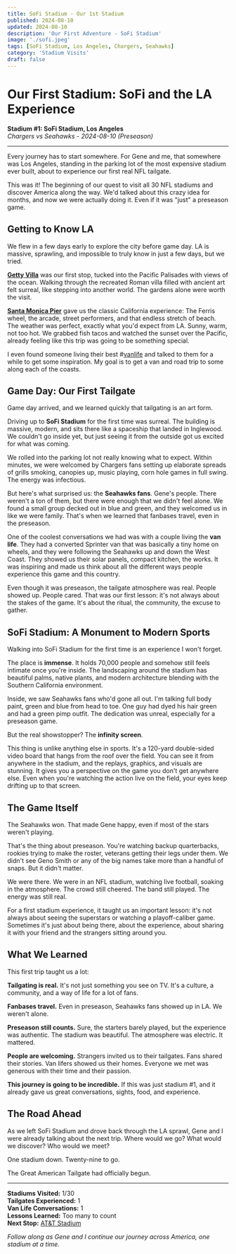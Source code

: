 ```yaml
---
title: SoFi Stadium - Our 1st Stadium
published: 2024-08-10
updated: 2024-08-10
description: 'Our First Adventure - SoFi Stadium'
image: './sofi.jpeg'
tags: [SoFi Stadium, Los Angeles, Chargers, Seahawks]
category: 'Stadium Visits'
draft: false 
---
```


# Our First Stadium: SoFi and the LA Experience

**Stadium #1: SoFi Stadium, Los Angeles**  
*Chargers vs Seahawks - 2024-08-10 (Preseason)*

---

Every journey has to start somewhere. For Gene and me, that somewhere was Los Angeles, standing in the parking lot of the most expensive stadium ever built, about to experience our first real NFL tailgate.

This was it!  The beginning of our quest to visit all 30 NFL stadiums and discover America along the way. We'd talked about this crazy idea for months, and now we were actually doing it. Even if it was "just" a preseason game.

## Getting to Know LA

We flew in a few days early to explore the city before game day. LA is massive, sprawling, and impossible to truly know in just a few days, but we tried.

**[Getty Villa](http://getty.edu/visit/villa/)** was our first stop, tucked into the Pacific Palisades with views of the ocean. Walking through the recreated Roman villa filled with ancient art felt surreal, like stepping into another world. The gardens alone were worth the visit.

**[Santa Monica Pier](https://pacpark.com/)** gave us the classic California experience:  The Ferris wheel, the arcade, street performers, and that endless stretch of beach. The weather was perfect, exactly what you'd expect from LA. Sunny, warm, not too hot. We grabbed fish tacos and watched the sunset over the Pacific, already feeling like this trip was going to be something special.

I even found someone living their best #[vanlife](https://en.wikipedia.org/wiki/Van-dwelling) and talked to them for a while to get some inspiration. My goal is to get a van and road trip to some along each of the coasts.

## Game Day: Our First Tailgate

Game day arrived, and we learned quickly that tailgating is an art form.

Driving up to **SoFi Stadium** for the first time was surreal. The building is massive, modern, and sits there like a spaceship that landed in Inglewood. We couldn't go inside yet, but just seeing it from the outside got us excited for what was coming.

We rolled into the parking lot not really knowing what to expect. Within minutes, we were welcomed by Chargers fans setting up elaborate spreads of grills smoking, canopies up, music playing, corn hole games in full swing. The energy was infectious.

But here's what surprised us: the **Seahawks fans**. Gene's people. There weren't a ton of them, but there were enough that we didn't feel alone. We found a small group decked out in blue and green, and they welcomed us in like we were family. That's when we learned that fanbases travel, even in the preseason.

One of the coolest conversations we had was with a couple living the **van life**. They had a converted Sprinter van that was basically a tiny home on wheels, and they were following the Seahawks up and down the West Coast. They showed us their solar panels, compact kitchen, the works. It was inspiring and made us think about all the different ways people experience this game and this country.

Even though it was preseason, the tailgate atmosphere was real. People showed up. People cared. That was our first lesson: it's not always about the stakes of the game. It's about the ritual, the community, the excuse to gather.

## SoFi Stadium: A Monument to Modern Sports

Walking into SoFi Stadium for the first time is an experience I won't forget.

The place is **immense**. It holds 70,000 people and somehow still feels intimate once you're inside. The landscaping around the stadium has beautiful palms, native plants, and modern architecture blending with the Southern California environment.

Inside, we saw Seahawks fans who'd gone all out. I'm talking full body paint, green and blue from head to toe. One guy had dyed his hair green and had a green pimp outfit. The dedication was unreal, especially for a preseason game.

But the real showstopper? The **infinity screen**.

This thing is unlike anything else in sports. It's a 120-yard double-sided video board that hangs from the roof over the field. You can see it from anywhere in the stadium, and the replays, graphics, and visuals are stunning. It gives you a perspective on the game you don't get anywhere else. Even when you're watching the action live on the field, your eyes keep drifting up to that screen.

## The Game Itself

The Seahawks won. That made Gene happy, even if most of the stars weren't playing.

That's the thing about preseason.  You're watching backup quarterbacks, rookies trying to make the roster, veterans getting their legs under them. We didn't see Geno Smith or any of the big names take more than a handful of snaps. But it didn't matter.

We were there. We were in an NFL stadium, watching live football, soaking in the atmosphere. The crowd still cheered. The band still played. The energy was still real.

For a first stadium experience, it taught us an important lesson: it's not always about seeing the superstars or watching a playoff-caliber game. Sometimes it's just about being there, about the experience, about sharing it with your friend and the strangers sitting around you.

## What We Learned

This first trip taught us a lot:

**Tailgating is real.** It's not just something you see on TV. It's a culture, a community, and a way of life for a lot of fans.

**Fanbases travel.** Even in preseason, Seahawks fans showed up in LA. We weren't alone.

**Preseason still counts.** Sure, the starters barely played, but the experience was authentic. The stadium was beautiful. The atmosphere was electric. It mattered.

**People are welcoming.** Strangers invited us to their tailgates. Fans shared their stories. Van lifers showed us their homes. Everyone we met was generous with their time and their passion.

**This journey is going to be incredible.** If this was just stadium #1, and it already gave us great conversations, sights, food, and experience.

## The Road Ahead

As we left SoFi Stadium and drove back through the LA sprawl, Gene and I were already talking about the next trip. Where would we go? What would we discover? Who would we meet?

One stadium down. Twenty-nine to go.

The Great American Tailgate had officially begun.

---

**Stadiums Visited:** 1/30  
**Tailgates Experienced:** 1  
**Van Life Conversations:** 1  
**Lessons Learned:** Too many to count   
**Next Stop:** [AT&T Stadium](../att/)

*Follow along as Gene and I continue our journey across America, one stadium at a time.*